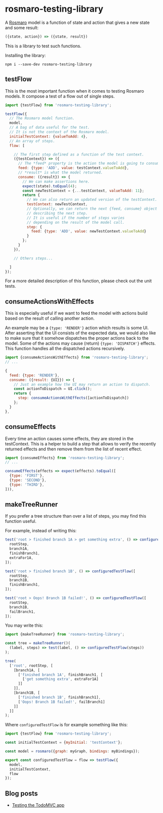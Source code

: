# rosmaro-testing-library

A [Rosmaro](https://rosmaro.js.org) model is a function of state and action that gives a new state and some result:
```javascript
({state, action}) => ({state, result})
```

This is a library to test such functions.

Installing the library:
```
npm i --save-dev rosmaro-testing-library
```

## testFlow
This is the most important function when it comes to testing Rosmaro models. It compose a test of a flow out of single steps.
```javascript
import {testFlow} from 'rosmaro-testing-library';

testFlow({
  // The Rosmaro model function.
  model,
  // A bag of data useful for the test.
  // It is not the context of the Rosmaro model.
  initialTestContext: {valueToAdd: 4},
  // An array of steps.
  flow: [

    // The first step defined as a function of the test context.
    ({testContext}) => ({
      // The *feed* property is the action the model is going to consume.
      feed: {type: 'ADD', value: testContext.valueToAdd},
      // *result* is what the model returned.
      consume: ({result}) => {
        // We can make assertions here.
        expect(state).toEqual(4);
        const newTestContext = {...testContext, valueToAdd: 11};
        return {
          // We can also return an updated version of the testContext.
          testContext: newTestContext,
          // Optionally, we can return the next {feed, consume} object
          // describing the next step.
          // It is useful if the number of steps varies
          // depending on the result of the model call.
          step: {
            feed: {type: 'ADD', value: newTestContext.valueToAdd}
          }
        };
      }
    }),

    // Others steps...

  ]
});
```

For a more detailed description of this function, please check out the unit tests.

## consumeActionsWithEffects

This is especially useful if we want to feed the model with actions build based on the result of calling another action. 

An example may be a `{type: 'RENDER'}` action which results is some UI. After asserting that the UI consists of the expected data, we would also like to make sure that it somehow dispatches the proper actions back to the model. Some of the actions may cause (return) `{type: 'DISPATCH'}` effects. This function handles all the dispatched actions recursively.

```javascript
import {consumeActionsWithEffects} from 'rosmaro-testing-library';
// ...

{
  feed: {type: 'RENDER'},
  consume: ({result: {UI}}) => {
    // Just an example how the UI may return an action to dispatch.
    const actionToDispatch = UI.click();
    return {
      step: consumeActionsWithEffects([actionToDispatch])
    };
  }
},
```

## consumeEffects

Every time an action causes some effects, they are stored in the testContext.
This is a helper to build a step that allows to verify the recently returned effects and then remove them from the list of recent effect.

```javascript
import {consumeEffects} from 'rosmaro-testing-library';
// ...

consumeEffects(effects => expect(effects).toEqual([
  {type: 'FIRST'},
  {type: 'SECOND'},
  {type: 'THIRD'},
])),

```

## makeTreeRunner

If you prefer a tree structure than over a list of steps, you may find this function useful.

For example, instead of writing this:
```javascript
test('root > finished branch 1A > get something extra', () => configuredTestFlow([
  rootStep,
  branch1A,
  finishBranch1,
  extraFor1A,
]);

test('root > finished branch 1B', () => configuredTestFlow([
  rootStep,
  branch1B,
  finishBranch1,
]);

test('root > Oops! Branch 1B failed!', () => configuredTestFlow([
  rootStep,
  branch1B,
  failBranch1,
]);
```

You may write this:
```javascript
import {makeTreeRunner} from 'rosmaro-testing-library';

const tree = makeTreeRunner()(
  (label, steps) => test(label, () => configuredTestFlow(steps))
);

tree(
  ['root', rootStep, [
    [branch1A, [
      ['finished branch 1A', finishBranch1, [
        ['get something extra', extraFor1A]
      ]]
    ]],
    [branch1B, [
      ['finished branch 1B', finishBranch1],
      ['Oops! Branch 1B failed!', failBranch1]
    ]]
  ]]
);

```

Where `configuredTestFlow` is for example something like this:
```javascript
import {testFlow} from 'rosmaro-testing-library';

const initialTestContext = {myInitial: 'testContext'};

const model = rosmaro({graph: myGraph, bindings: myBindings});

export const configuredTestFlow = flow => testFlow({
  model,
  initialTestContext,
  flow
});
```

## Blog posts

- [Testing the TodoMVC app](https://lukaszmakuch.pl/post/testing-the-todomvc-app)